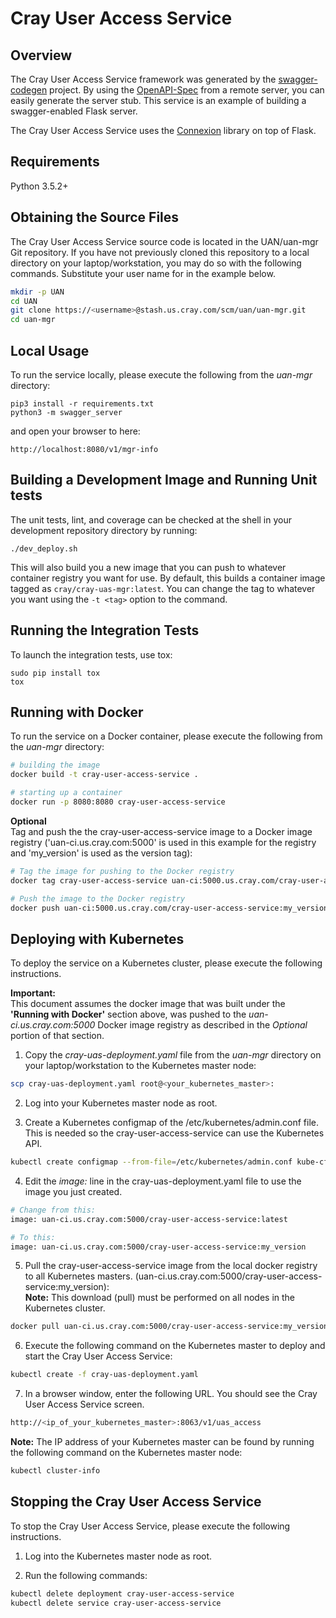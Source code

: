 # Cray User Access Service

## Overview
The Cray User Access Service framework was generated by the
[swagger-codegen](https://github.com/swagger-api/swagger-codegen)
project. By using the
[OpenAPI-Spec](https://github.com/swagger-api/swagger-core/wiki) from a
remote server, you can easily generate the server stub.  This service
is an example of building a swagger-enabled Flask server.

The Cray User Access Service uses the
[Connexion](https://github.com/zalando/connexion) library on top of
Flask.

## Requirements
Python 3.5.2+

## Obtaining the Source Files

The Cray User Access Service source code is located in the UAN/uan-mgr
Git repository.  If you have not previously cloned this repository to
a local directory on your laptop/workstation, you may do so with the
following commands.  Substitute your user name for *<username>* in the
example below.

```bash
mkdir -p UAN
cd UAN
git clone https://<username>@stash.us.cray.com/scm/uan/uan-mgr.git
cd uan-mgr
```

## Local Usage
To run the service locally, please execute the following from the
*uan-mgr* directory:

```
pip3 install -r requirements.txt
python3 -m swagger_server
```

and open your browser to here:

```
http://localhost:8080/v1/mgr-info
```

## Building a Development Image and Running Unit tests

The unit tests, lint, and coverage can be checked at the shell in
your development repository directory by running:

```
./dev_deploy.sh
```

This will also build you a new image that you can push to whatever
container registry you want for use.  By default, this builds a
container image tagged as `cray/cray-uas-mgr:latest`.  You can
change the tag to whatever you want using the `-t <tag>` option
to the command.

## Running the Integration Tests

To launch the integration tests, use tox:
```
sudo pip install tox
tox
```

## Running with Docker

To run the service on a Docker container, please execute the following
from the *uan-mgr* directory:

```bash
# building the image
docker build -t cray-user-access-service .

# starting up a container
docker run -p 8080:8080 cray-user-access-service
```

**Optional**<br>
Tag and push the the cray-user-access-service image to a Docker image
registry ('uan-ci.us.cray.com:5000' is used in this example for
the registry and 'my_version' is used as the version tag):

```bash
# Tag the image for pushing to the Docker registry
docker tag cray-user-access-service uan-ci:5000.us.cray.com/cray-user-access-service:my_version

# Push the image to the Docker registry
docker push uan-ci:5000.us.cray.com/cray-user-access-service:my_version
```

## Deploying with Kubernetes

To deploy the service on a Kubernetes cluster, please execute the
following instructions.

**Important:**<br>
This document assumes the docker image that was built under the
**'Running with Docker'** section above, was pushed to the
*uan-ci.us.cray.com:5000* Docker image registry as described in
the *Optional* portion of that section.

1. Copy the *cray-uas-deployment.yaml* file from the *uan-mgr* directory
on your laptop/workstation to the Kubernetes master node:

```bash
scp cray-uas-deployment.yaml root@<your_kubernetes_master>:
```

2. Log into your Kubernetes master node as root.

3. Create a Kubernetes configmap of the /etc/kubernetes/admin.conf file.
This is needed so the cray-user-access-service can use the Kubernetes
API.

```bash
kubectl create configmap --from-file=/etc/kubernetes/admin.conf kube-cfg
```

4. Edit the *image:* line in the cray-uas-deployment.yaml file to use
the image you just created.

```bash
# Change from this:
image: uan-ci.us.cray.com:5000/cray-user-access-service:latest

# To this:
image: uan-ci.us.cray.com:5000/cray-user-access-service:my_version
```

5. Pull the cray-user-access-service image from the local docker
registry to all Kubernetes masters.
(uan-ci.us.cray.com:5000/cray-user-access-service:my_version): <br>
**Note:**
This download (pull) must be performed on all nodes in the Kubernetes
cluster.

```bash
docker pull uan-ci.us.cray.com:5000/cray-user-access-service:my_version
```

6. Execute the following command on the Kubernetes master to deploy
and start the Cray User Access Service:

```bash
kubectl create -f cray-uas-deployment.yaml
```

7. In a browser window, enter the following URL.  You should see the
Cray User Access Service screen.

```bash
http://<ip_of_your_kubernetes_master>:8063/v1/uas_access
```

**Note:**
The IP address of your Kubernetes master can be found by running the
following command on the Kubernetes master node:

```bash
kubectl cluster-info
```

## Stopping the Cray User Access Service

To stop the Cray User Access Service, please execute the following
instructions.

1. Log into the Kubernetes master node as root.

2. Run the following commands:

```bash
kubectl delete deployment cray-user-access-service
kubectl delete service cray-user-access-service
```


